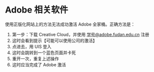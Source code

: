 # Adobe 相关软件
使用正版化网站上的方法无法成功激活 Adobe 全家桶。正确方法是：

1. 第一步：下载 Creative Cloud，并使用 学号@adobe.fudan.edu.cn 注册
1. 这时会看到提示【可能可以使用公司的激活】
1. 点进去，用 UIS 登入
1. 这时会跳转到一个蓝色页面并卡死
1. 重开一次，重复上述操作
1. 这时应当完成了 Adobe 激活